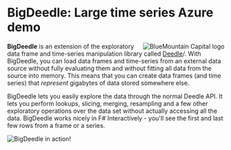 BigDeedle: Large time series Azure demo
=======================================

<img align="right" src="https://www.bluemountaincapital.com/media/logo.gif" alt="BlueMountain Capital logo" />

**BigDeedle** is an extension of the exploratory data frame and time-series
manipulation library called [Deedle](http://bluemountaincapital.github.io/Deedle/)/.
With BigDeedle, you can load data frames and time-series from an external data
source without fully evaluating them and without fitting all data from the
source into memory. This means that you can create data frames (and time series)
that _represent_ gigabytes of data stored somewhere else.

BigDeedle lets you easily explore the data through the normal Deedle API. It
lets you perform lookups, slicing, merging, resampling and a few other exploratory
operations over the data set without actually accessing all the data. BigDeedle
works nicely in F# Interactively - you'll see the first and last few rows from
a frame or a series.

![BigDeedle in action!](https://github.com/tpetricek/Deedle.BigDemo/raw/master/img/screen.png)
